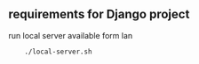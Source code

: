 requirements for Django project
-------------------------

run local server available form lan

		./local-server.sh
